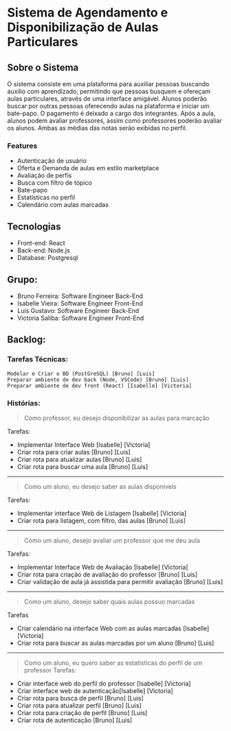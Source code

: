 # Sistema de Agendamento e Disponibilização de Aulas Particulares

## Sobre o Sistema
O sistema consiste em uma plataforma para auxiliar pessoas buscando auxilio com aprendizado, permitindo que pessoas busquem e ofereçam aulas particulares, através de uma interface amigável. Alunos poderão buscar por outras pessoas oferecendo aulas na plataforma e iniciar um bate-papo. O pagamento é deixado a cargo dos integrantes. Após a aula, alunos podem avaliar professores, assim como professores poderão avaliar os alunos. Ambas as médias das notas serão exibidas no perfil.

### Features
- Autenticação de usuário
- Oferta e Demanda de aulas em estilo marketplace
- Avaliação de perfis
- Busca com filtro de tópico
- Bate-papo
- Estatísticas no perfil
- Calendário com aulas marcadas

## Tecnologias
- Front-end: React
- Back-end:  Node.js
- Database:  Postgresql

## Grupo:
- Bruno Ferreira: Software Engineer Back-End
- Isabelle Vieira: Software Engineer Front-End
- Luís Gustavo: Software Engineer Back-End
- Victoria Saliba: Software Engineer Front-End

## Backlog:

### Tarefas Técnicas:
    Modelar e Criar o BD (PostGreSQL) [Bruno] [Luis]
    Preparar ambiente de dev back (Node, VSCode) [Bruno] [Luis]
    Preparar ambiente de dev front (React) [Isabelle] [Victoria]


### Histórias:

> Como professor, eu desejo disponibilizar as aulas para marcação
    
Tarefas:
* Implementar Interface Web [Isabelle] [Victoria]
* Criar rota para criar aulas [Bruno] [Luis]
* Criar rota para atualizar aulas [Bruno] [Luis]
* Criar rota para buscar uma aula [Bruno] [Luis]
*****
> Como um aluno, eu desejo saber as aulas disponíveis
    
Tarefas:
* Implementar interface Web de Listagem [Isabelle] [Victoria]
* Criar rota para listagem, com filtro, das aulas [Bruno] [Luis]
*****
> Como um aluno, desejo avaliar um professor que me deu aula

Tarefas:
* Implementar Interface Web de Avaliação [Isabelle] [Victoria]
* Criar rota para criação de avaliação do professor [Bruno] [Luis]
* Criar validação de aula já assistida para permitir avaliação [Bruno] [Luis]
*****
> Como um aluno, desejo saber quais aulas possuo marcadas

Tarefas
* Criar calendário na interface Web com as aulas marcadas [Isabelle] [Victoria]
* Criar rota para buscar as aulas marcadas por um aluno [Bruno] [Luis]
*****
> Como um aluno, eu quero saber as estatísticas do perfil de um professor
Tarefas:
* Criar interface web do perfil do professor [Isabelle] [Victoria]
* Criar interface web de autenticação[Isabelle] [Victoria]
* Criar rota para busca de perfil [Bruno] [Luis]
* Criar rota para atualizar perfil [Bruno] [Luis]
* Criar rota para criação de perfil [Bruno] [Luis]
* Criar rota de autenticação [Bruno] [Luis]
